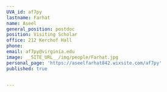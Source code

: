 ```yaml
---
UVA_id: af7py
lastname: Farhat
name: Aseel
general_position: postdoc
position: Visiting Scholar
office: 212 Kerchof Hall
phone: 
email: af7py@virginia.edu
image: __SITE_URL__/img/people/Farhat.jpg
personal_page: 'https://aseelfarhat842.wixsite.com/af7py'
published: true


---
```


